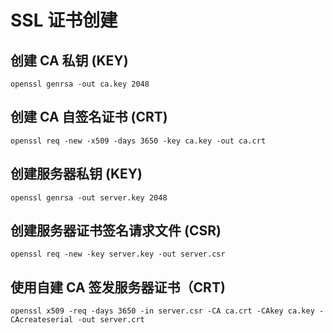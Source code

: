 # SSL 证书创建

## 创建 CA 私钥 (KEY)

```
openssl genrsa -out ca.key 2048
```

## 创建 CA 自签名证书 (CRT)

```
openssl req -new -x509 -days 3650 -key ca.key -out ca.crt
```

## 创建服务器私钥 (KEY)

```
openssl genrsa -out server.key 2048
```

## 创建服务器证书签名请求文件 (CSR)

```
openssl req -new -key server.key -out server.csr
```

## 使用自建 CA 签发服务器证书（CRT)

```
openssl x509 -req -days 3650 -in server.csr -CA ca.crt -CAkey ca.key -CAcreateserial -out server.crt
```
